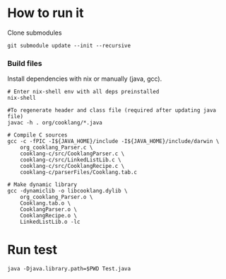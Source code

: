 # How to run it

Clone submodules

	git submodule update --init --recursive


### Build files

Install dependencies with nix or manually (java, gcc).

```
# Enter nix-shell env with all deps preinstalled
nix-shell

#To regenerate header and class file (required after updating java file)
javac -h . org/cooklang/*.java

# Compile C sources
gcc -c -fPIC -I${JAVA_HOME}/include -I${JAVA_HOME}/include/darwin \
	org_cooklang_Parser.c \
	cooklang-c/src/CooklangParser.c \
	cooklang-c/src/LinkedListLib.c \
	cooklang-c/src/CooklangRecipe.c \
	cooklang-c/parserFiles/Cooklang.tab.c

# Make dynamic library
gcc -dynamiclib -o libcooklang.dylib \
	org_cooklang_Parser.o \
	Cooklang.tab.o \
	CooklangParser.o \
	CooklangRecipe.o \
	LinkedListLib.o -lc

```

# Run test

	java -Djava.library.path=$PWD Test.java

